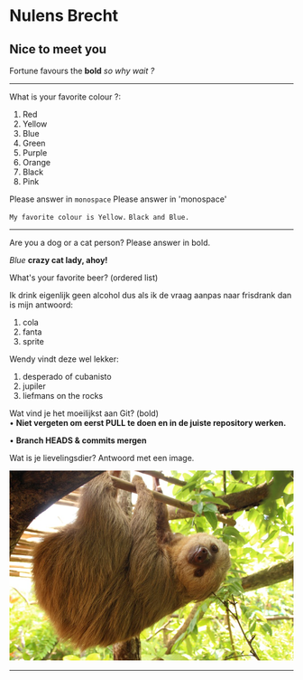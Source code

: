 Nulens Brecht
=============

## Nice to meet you

Fortune favours the **bold**
_so why wait ?_ 

---

What is your favorite colour ?: 

1. Red 
2. Yellow 
3. Blue 
4. Green 
5. Purple 
6. Orange 
7. Black 
8. Pink 

Please answer in `monospace`
Please answer in 'monospace'

`My favorite colour is Yellow.`
`Black and Blue.`

---
Are you a dog or a cat person? Please answer in bold.

_Blue_
**crazy cat lady, ahoy!**

What's your favorite beer? (ordered list)

Ik drink eigenlijk geen alcohol dus als ik de vraag aanpas naar frisdrank dan is mijn antwoord:
1. cola
2. fanta
3. sprite

Wendy vindt deze wel lekker:
1. desperado of cubanisto
2. jupiler
3. liefmans on the rocks

Wat vind je het moeilijkst aan Git? (bold)  
• **Niet vergeten om eerst PULL te doen en in de juiste repository werken.**

• **Branch HEADS & commits mergen**

Wat is je lievelingsdier?
Antwoord met een image.

![image](IMG_1191.jpg "sloth")  


---  
